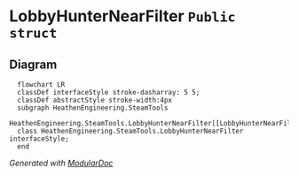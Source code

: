 # LobbyHunterNearFilter `Public struct`

## Diagram
```mermaid
  flowchart LR
  classDef interfaceStyle stroke-dasharray: 5 5;
  classDef abstractStyle stroke-width:4px
  subgraph HeathenEngineering.SteamTools
  HeathenEngineering.SteamTools.LobbyHunterNearFilter[[LobbyHunterNearFilter]]
  class HeathenEngineering.SteamTools.LobbyHunterNearFilter interfaceStyle;
  end
```

*Generated with* [*ModularDoc*](https://github.com/hailstorm75/ModularDoc)
